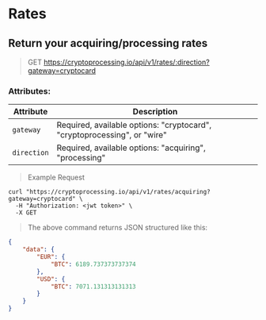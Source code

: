 # Rates

## Return your acquiring/processing rates

> GET https://cryptoprocessing.io/api/v1/rates/:direction?gateway=cryptocard

### Attributes:

Attribute | Description
--------- | -----------
`gateway` | Required, available options: "cryptocard", "cryptoprocessing", or "wire"
`direction` | Required, available options: "acquiring", "processing"

> Example Request

```shell
curl "https://cryptoprocessing.io/api/v1/rates/acquiring?gateway=cryptocard" \
  -H "Authorization: <jwt token>" \
  -X GET
```

> The above command returns JSON structured like this:

```json
{
    "data": {
        "EUR": {
            "BTC": 6189.737373737374
        },
        "USD": {
            "BTC": 7071.131313131313
        }
    }
}
```
